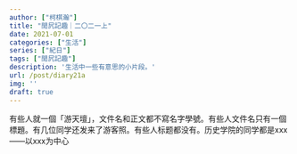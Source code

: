 ```yaml
---
author: ["柯棋瀚"]
title: "閒凥記趣｜二〇二一上"
date: 2021-07-01
categories: ["生活"]
series: ["紀日"]
tags: ["閒凥記趣"]
description: '生活中一些有意思的小片段。'
url: /post/diary21a
img: ''
draft: true
---
```


有些人就一個「游天壇」，文件名和正文都不寫名字學號。有些人文件名只有一個標題。有几位同学还发来了游客照。有些人标题都没有。历史学院的同学都是xxx——以xxx为中心